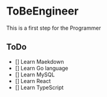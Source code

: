 # ToBeEngineer

This is a first step for the Programmer

## ToDo  
- [] Learn Maekdown  
- [] Learn Go language  
- [] Learn MySQL  
- [] Learn React  
- [] Learn TypeScript  
